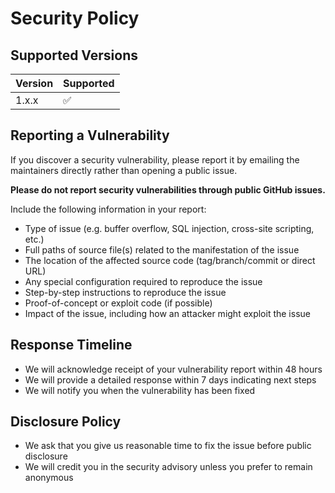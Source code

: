 # Security Policy

## Supported Versions

| Version | Supported          |
| ------- | ------------------ |
| 1.x.x   | :white_check_mark: |

## Reporting a Vulnerability

If you discover a security vulnerability, please report it by emailing the maintainers directly rather than opening a public issue.

**Please do not report security vulnerabilities through public GitHub issues.**

Include the following information in your report:

- Type of issue (e.g. buffer overflow, SQL injection, cross-site scripting, etc.)
- Full paths of source file(s) related to the manifestation of the issue
- The location of the affected source code (tag/branch/commit or direct URL)
- Any special configuration required to reproduce the issue
- Step-by-step instructions to reproduce the issue
- Proof-of-concept or exploit code (if possible)
- Impact of the issue, including how an attacker might exploit the issue

## Response Timeline

- We will acknowledge receipt of your vulnerability report within 48 hours
- We will provide a detailed response within 7 days indicating next steps
- We will notify you when the vulnerability has been fixed

## Disclosure Policy

- We ask that you give us reasonable time to fix the issue before public disclosure
- We will credit you in the security advisory unless you prefer to remain anonymous
